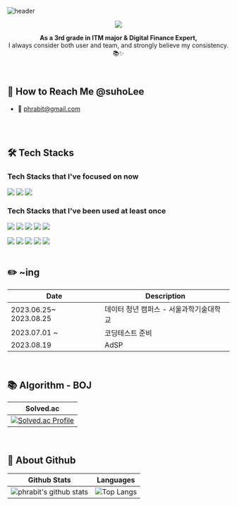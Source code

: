![header](https://capsule-render.vercel.app/api?type=waving&color=gradient&height=200&section=header&text=Hi,%20I'm%20SuhoLee!✨&fontSize=50)

<p align="center">
<img src="https://hits.seeyoufarm.com/api/count/incr/badge.svg?url=https%3A%2F%2Fgithub.com%2Fphrabit&count_bg=%23A6C83D&title_bg=%23555555&icon=github.svg&icon_color=%23E7E7E7&title=hits&edge_flat=false" />
</p>

<p align="center"><b>As a 3rd grade in ITM major & Digital Finance Expert,</b><br>I always consider both user and team, and strongly believe my consistency. 📚✨</p>

<br>

## 🎉 How to Reach Me @suhoLee
- 💌 phrabit@gmail.com<br><br>
<!--
## 🎈 Projects
|Period|Name|Description|Role|
|--|--|--|--|
|2022.05 ~ 2022.06|[리브리브(Leave, live)](https://github.com/HyeIn-Kim/LeaveLive)|한달 살기 국내여행 모바일 웹|Frontend Lead|
|2022.02 ~ 2022.04|[Re:tter](https://github.com/HyeIn-Kim/Retter)|인공지능 TTS를 활용한 메세지 카드 웹 서비스|Frontend Developer|
|2022.01 ~ 2022.02|[당당!](https://github.com/HyeIn-Kim/dangdang)|WebRTC를 활용한 면접 스터디 플랫폼|Team Leader, Frontend Developer|
-->

<br>

## 🛠 Tech Stacks
### Tech Stacks that I've focused on now 
<p>
 <img src="https://img.shields.io/badge/-Python-3776AB?style=for-the-badge&logo=Python&logoColor=white"/></a>
<img src="https://img.shields.io/badge/-Flask-000000?style=for-the-badge&logo=Flask&logoColor=white"/></a>
<img src="https://img.shields.io/badge/-MySQL-4479A1?style=for-the-badge&logo=MySQL&logoColor=white"/></a>

### Tech Stacks that I've been used at least once
<img src="https://img.shields.io/badge/-Java-007396?style=for-the-badge&logo=Java&logoColor=white"/></a>
<img src="https://img.shields.io/badge/-c-A8B9CC?style=for-the-badge&logo=c&logoColor=black"/></a>
<img src="https://img.shields.io/badge/-Spring Boot-6DB33F?style=for-the-badge&logo=Spring Boot&logoColor=white"/></a>
<img src="https://img.shields.io/badge/Oracle%20SQL-F80000?style=flat&logo=Oracle&logoColor=white" />
<img src="https://img.shields.io/badge/Linux-FCC624?style=flat&logo=Linux&logoColor=white" />


<img src="https://img.shields.io/badge/-HTML5-E34F26?style=for-the-badge&logo=HTML5&logoColor=white"/></a>
<img src="https://img.shields.io/badge/-CSS3-1572B6?style=for-the-badge&logo=CSS3&logoColor=white"/></a>
<img src="https://img.shields.io/badge/-JavaScript-F7DF1E?style=for-the-badge&logo=JavaScript&logoColor=black"/></a>
<img src="https://img.shields.io/badge/-React Native-61DAFB?style=for-the-badge&logo=React&logoColor=black"/></a>
<img src="https://img.shields.io/badge/-PHP-777BB4?style=for-the-badge&logo=PHP&logoColor=white"/></a>
<br><br>

<!--
## 🏆 Awards
|Date|Description|
|--|--|
|2022.06|SSAFY 6기 고용노동부 장관상 최우수상(상위 5% 수료)|
|2022.05|SSAFY 6기 자율프로젝트 우수상(3등) [리브리브(Leave, live)](https://github.com/HyeIn-Kim/LeaveLive)|
|2022.04|SSAFY 6기 특화프로젝트(인공지능-음성) 우수상(3등) [Re:tter](https://github.com/HyeIn-Kim/Retter)|
|2022.02|SSAFY 6기 공통프로젝트 우수상(1등) [당당!](https://github.com/HyeIn-Kim/dangdang)|
|2020.12|세종대학교 제 10회 창의설계경진대회(Capstone디자인) 장려상 [캔위미트](https://github.com/HyeIn-Kim/canwemeet_v2)|

<br>

-->

## ✏️ ~ing
|Date|Description|
|--|--|
|2023.06.25~ 2023.08.25|데이터 청년 캠퍼스 - 서울과학기술대학교|
|2023.07.01 ~|코딩테스트 준비|
|2023.08.19|AdSP|

<br>

## 📚‍ Algorithm - BOJ
|Solved.ac|
|:--:|
|[![Solved.ac Profile](http://mazassumnida.wtf/api/v2/generate_badge?boj=suho3813)](https://solved.ac/suho3813/)|
<br>

## 🏃‍ About Github
|Github Stats|Languages|
|:--:|:--:|
|![phrabit's github stats](https://github-readme-stats.vercel.app/api?username=phrabit&show_icons=true&theme=tokyonight)|![Top Langs](https://github-readme-stats.vercel.app/api/top-langs/?username=phrabit&layout=compact&theme=tokyonight)|

